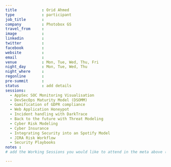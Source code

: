 ```yaml
---
title           : Orid Ahmed
type            : participant
job_title       :
company         : Photobox GS
travel_from     :
image           : 
linkedin        :
twitter         :
facebook        :
website         :
email           :
venue           : Mon, Tue, Wed, Thu, Fri
night_day       : Mon, Tue, Wed, Thu
night_where     : 
regonline       :
pre-summit      :
status          : add details
sessions:
  - AppSec SOC Monitoring Visualisation
  - DevSecOps Maturity Model (DSOMM)
  - Gamification of GDPR compliance
  - Web Application Honeypot
  - Incident handling with DarkTrace
  - Back to the future with Threat Modeling
  - Cyber Risk Modeling
  - Cyber Insurance
  - Integrating Security into an Spotify Model
  - JIRA Risk Workflow
  - Security Playbooks
notes :
# add the Working Sessions you would like to attend in the meta above (use the session's title) e.g. sessions (one per line): -Security Playbooks Diagrams -Hackathon Daily Sessions

---
```


<!-- put more details about participant here -->
